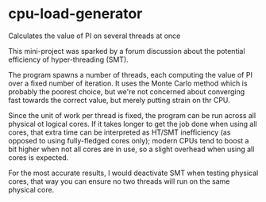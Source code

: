 # cpu-load-generator
Calculates the value of PI on several threads at once

This mini-project was sparked by a forum discussion about the potential efficiency of hyper-threading (SMT).

The program spawns a number of threads, each computing the value of PI over a fixed number of iteration. It uses the Monte Carlo method which is probably the poorest choice, but we're not concerned about converging fast towards the correct value, but merely putting strain on thr CPU.

Since the unit of work per thread is fixed, the program can be run across all physical ot logical cores. If it takes longer to get the job done when using all cores, that extra time can be interpreted as HT/SMT
inefficiency (as opposed to using fully-fledged cores only); modern CPUs tend to boost a bit higher when not all cores are in use, so a slight overhead when using all cores is expected.

For the most accurate results, I would deactivate SMT when testing physical cores, that way you can ensure no two threads will run on the same physical core.
